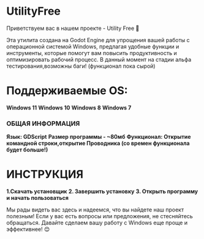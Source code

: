 # UtilityFree
Приветствуем вас в нашем проекте - Utility Free 🎉

Эта утилита создана на Godot Engine для упрощения вашей работы с операционной системой Windows, предлагая удобные функции и инструменты, которые помогут вам повысить продуктивность и оптимизировать рабочий процесс. В данный момент на стадии альфа тестирования,возможны баги! (функционал пока сырой)

# Поддерживаемые OS:
**Windows 11**
**Windows 10**
**Windows 8**
**Windows 7**

### ОБЩАЯ ИНФОРМАЦИЯ
**Язык: GDScript**
**Размер программы - ~80мб**
**Функционал: Открытие командной строки,открытие Проводника (со времен функционала будет больше!)**

# ИНСТРУКЦИЯ 
**1.Скачать установщик**
**2. Завершить установку**
**3. Открыть программу и начать пользоваться**



Мы рады видеть вас здесь и надеемся, что вы найдете наш проект полезным! Если у вас есть вопросы или предложения, не стесняйтесь обращаться. Давайте сделаем вашу работу с Windows еще проще и эффективнее! 😊
